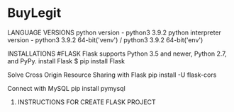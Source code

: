 # BuyLegit

LANGUAGE VERSIONS
  python version - python3 3.9.2
  python interpreter version - python3 3.9.2 64-bit('venv') / python3 3.9.2 64-bit('env')


INSTALLATIONS
#FLASK
  Flask supports Python 3.5 and newer, Python 2.7, and PyPy.
    install Flask
    $ pip install Flask
    
Solve Cross Origin Resource Sharing with Flask
  pip install -U flask-cors
    
Connect with MySQL 
  pip install pymysql
  

1. INSTRUCTIONS FOR CREATE FLASK PROJECT

  
